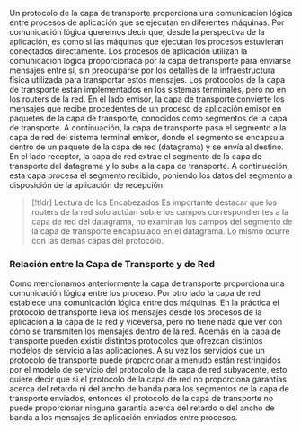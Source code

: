 Un protocolo de la capa de transporte proporciona una comunicación lógica entre procesos de aplicación que se ejecutan en diferentes máquinas. Por comunicación lógica queremos decir que, desde la perspectiva de la aplicación, es como si las máquinas que ejecutan los procesos estuvieran conectados directamente. Los procesos de aplicación utilizan la comunicación lógica proporcionada por la capa de transporte para enviarse mensajes entre sí, sin preocuparse por los detalles de la infraestructura física utilizada para transportar estos mensajes.
Los protocolos de la capa de transporte están implementados en los sistemas terminales, pero no en los routers de la red. En el lado emisor, la capa de transporte convierte los mensajes que recibe procedentes de un proceso de aplicación emisor en paquetes de la capa de transporte, conocidos como segmentos de la capa de transporte. A continuación, la capa de transporte pasa el segmento a la capa de red del sistema terminal emisor, donde el segmento se encapsula dentro de un paquete de la capa de red (datagrama) y se envía al destino. En el lado receptor, la capa de red extrae el segmento de la capa de transporte del datagrama y lo sube a la capa de transporte. A continuación, esta capa procesa el segmento recibido, poniendo los datos del segmento a disposición de la aplicación de recepción.

>[!tldr] Lectura de los Encabezados
>Es importante destacar que los routers de la red sólo actúan sobre los campos correspondientes a la capa de red del datagrama, no examinan los campos del segmento de la capa de transporte encapsulado en el datagrama. Lo mismo ocurre con las demás capas del protocolo.

### Relación entre la Capa de Transporte y de Red

Como mencionamos anteriormente la capa de transporte proporciona una comunicación lógica entre los proceso. Por otro lado la capa de red establece una comunicación lógica entre dos máquinas.
En la práctica el protocolo de transporte lleva los mensajes desde los procesos de la aplicación a la capa de la red y viceversa, pero no tiene nada que ver con cómo se transmiten los mensajes dentro de la red. Además en la capa de transporte pueden existir distintos protocolos que ofrezcan distintos modelos de servicio a las aplicaciones. A su vez los servicios que un protocolo de transporte puede proporcionar a menudo están restringidos por el modelo de servicio del protocolo de la capa de red subyacente, esto quiere decir que si el protocolo de la capa de red no proporciona garantías acerca del retardo ni del ancho de banda para los segmentos de la capa de transporte enviados, entonces el protocolo de la capa de transporte no puede proporcionar ninguna garantía acerca del retardo o del ancho de banda a los mensajes de aplicación enviados entre procesos.